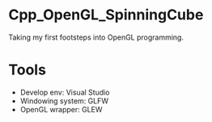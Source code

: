 # Cpp_OpenGL_SpinningCube

Taking my first footsteps into OpenGL programming.

# Tools
  - Develop env:      Visual Studio
  - Windowing system: GLFW
  - OpenGL wrapper:  GLEW
